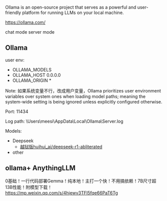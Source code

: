 Ollama is an open-source project that serves as a powerful and user-friendly platform for running LLMs on your local machine.

https://ollama.com/

chat mode
server mode

## Ollama

user env:
- OLLAMA_MODELS
- OLLAMA_HOST 0.0.0.0
- OLLAMA_ORIGIN *

Note: 如果系统变量不行，改成用户变量，Ollama prioritizes user environment variables over system ones when loading model paths; meaning the system-wide setting is being ignored unless explicitly configured otherwise. 

Port: 11434

Log path: \Users\meesi\AppData\Local\Ollama\Server.log

Models:

+ Deepseek
    - [越狱版huihui_ai/deepseek-r1-abliterated](https://ollama.com/huihui_ai/deepseek-r1-abliterated)
+ other


## ollama+ AnythingLLM

0基础！一行代码部署Gemma！纯本地！主打一个快！不用搞依赖！7B尺寸超13B性能！附模型下载！
https://mp.weixin.qq.com/s/4hjewv3TFI5fqe66PaT6Tg